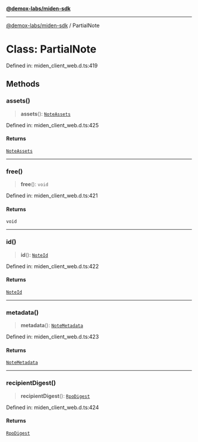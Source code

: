 [**@demox-labs/miden-sdk**](../README.md)

***

[@demox-labs/miden-sdk](../README.md) / PartialNote

# Class: PartialNote

Defined in: miden\_client\_web.d.ts:419

## Methods

### assets()

> **assets**(): [`NoteAssets`](NoteAssets.md)

Defined in: miden\_client\_web.d.ts:425

#### Returns

[`NoteAssets`](NoteAssets.md)

***

### free()

> **free**(): `void`

Defined in: miden\_client\_web.d.ts:421

#### Returns

`void`

***

### id()

> **id**(): [`NoteId`](NoteId.md)

Defined in: miden\_client\_web.d.ts:422

#### Returns

[`NoteId`](NoteId.md)

***

### metadata()

> **metadata**(): [`NoteMetadata`](NoteMetadata.md)

Defined in: miden\_client\_web.d.ts:423

#### Returns

[`NoteMetadata`](NoteMetadata.md)

***

### recipientDigest()

> **recipientDigest**(): [`RpoDigest`](RpoDigest.md)

Defined in: miden\_client\_web.d.ts:424

#### Returns

[`RpoDigest`](RpoDigest.md)
